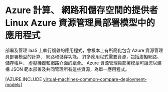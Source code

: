 <properties
   pageTitle="計算、 網路和儲存空間的提供者 |Microsoft Azure"
   description="計算、 網路和概觀儲存資源提供者 （CRP、 NRP 和 SRP） Linux Azure 資源管理員部署模型中的應用程式"
   services="virtual-machines-linux"
   documentationCenter=""
   authors="tfitzmac"
   manager="timlt"
   editor="tysonn"
   tags="azure-resource-manager,azure-service-management"/>

<tags
   ms.service="virtual-machines-linux"
   ms.devlang="na"
   ms.topic="article"
   ms.tgt_pltfrm="vm-linux"
   ms.workload="infrastructure-services"
   ms.date="08/19/2015"
   ms.author="tomfitz"/>

# <a name="azure-compute-network-and-storage-providers-for-linux-applications-under-azure-resource-manager-deployment-model"></a>Azure 計算、 網路和儲存空間的提供者 Linux Azure 資源管理員部署模型中的應用程式

部署及管理 IaaS 上執行複雜的應用程式，會根本上有所簡化包含 Azure 資源管理員部署模型的計算、 網路和儲存功能。 許多應用程式需要資源，包括虛擬網路、 儲存帳戶、 虛擬機器和網路介面的組合。 Azure 資源管理員部署模型可讓您以建構 JSON 範本部署及共同管理所有這些資源，為單一應用程式。

[AZURE.INCLUDE [virtual-machines-common-compare-deployment-models](../../includes/virtual-machines-common-compare-deployment-models.md)]
